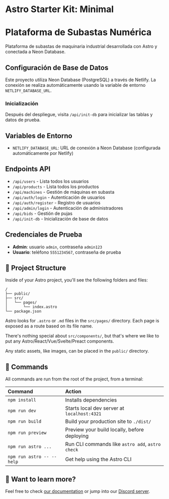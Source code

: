 # Astro Starter Kit: Minimal

# Plataforma de Subastas Numérica

Plataforma de subastas de maquinaria industrial desarrollada con Astro y conectada a Neon Database.

## Configuración de Base de Datos

Este proyecto utiliza Neon Database (PostgreSQL) a través de Netlify. La conexión se realiza automáticamente usando la variable de entorno `NETLIFY_DATABASE_URL`.

### Inicialización

Después del despliegue, visita `/api/init-db` para inicializar las tablas y datos de prueba.

## Variables de Entorno

- `NETLIFY_DATABASE_URL`: URL de conexión a Neon Database (configurada automáticamente por Netlify)

## Endpoints API

- `/api/users` - Lista todos los usuarios
- `/api/products` - Lista todos los productos
- `/api/machines` - Gestión de máquinas en subasta
- `/api/auth/login` - Autenticación de usuarios
- `/api/auth/register` - Registro de usuarios
- `/api/admin/login` - Autenticación de administradores
- `/api/bids` - Gestión de pujas
- `/api/init-db` - Inicialización de base de datos

## Credenciales de Prueba

- **Admin**: usuario `admin`, contraseña `admin123`
- **Usuario**: teléfono `5551234567`, contraseña de prueba

## 🚀 Project Structure

Inside of your Astro project, you'll see the following folders and files:

```text
/
├── public/
├── src/
│   └── pages/
│       └── index.astro
└── package.json
```

Astro looks for `.astro` or `.md` files in the `src/pages/` directory. Each page is exposed as a route based on its file name.

There's nothing special about `src/components/`, but that's where we like to put any Astro/React/Vue/Svelte/Preact components.

Any static assets, like images, can be placed in the `public/` directory.

## 🧞 Commands

All commands are run from the root of the project, from a terminal:

| Command                   | Action                                           |
| :------------------------ | :----------------------------------------------- |
| `npm install`             | Installs dependencies                            |
| `npm run dev`             | Starts local dev server at `localhost:4321`      |
| `npm run build`           | Build your production site to `./dist/`          |
| `npm run preview`         | Preview your build locally, before deploying     |
| `npm run astro ...`       | Run CLI commands like `astro add`, `astro check` |
| `npm run astro -- --help` | Get help using the Astro CLI                     |

## 👀 Want to learn more?

Feel free to check [our documentation](https://docs.astro.build) or jump into our [Discord server](https://astro.build/chat).
